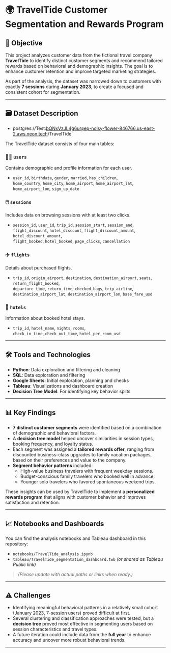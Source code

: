 # 🌍 TravelTide Customer Segmentation and Rewards Program

## 📌 Objective

This project analyzes customer data from the fictional travel company **TravelTide** to identify distinct customer segments and recommend tailored rewards based on behavioral and demographic insights. The goal is to enhance customer retention and improve targeted marketing strategies.

As part of the analysis, the dataset was narrowed down to customers with exactly **7 sessions** during **January 2023**, to create a focused and consistent cohort for segmentation.

---

## 🗃️ Dataset Description
* postgres://Test:bQNxVzJL4g6u@ep-noisy-flower-846766.us-east-2.aws.neon.tech/TravelTide

The TravelTide dataset consists of four main tables:

### 🧍‍♂️ `users`
Contains demographic and profile information for each user.
- `user_id`, `birthdate`, `gender`, `married`, `has_children`,  
  `home_country`, `home_city`, `home_airport`, `home_airport_lat`, `home_airport_lon`, `sign_up_date`

### 🖱️ `sessions`
Includes data on browsing sessions with at least two clicks.
- `session_id`, `user_id`, `trip_id`, `session_start`, `session_end`,  
  `flight_discount`, `hotel_discount`, `flight_discount_amount`, `hotel_discount_amount`,  
  `flight_booked`, `hotel_booked`, `page_clicks`, `cancellation`

### ✈️ `flights`
Details about purchased flights.
- `trip_id`, `origin_airport`, `destination`, `destination_airport`, `seats`, `return_flight_booked`,  
  `departure_time`, `return_time`, `checked_bags`, `trip_airline`,  
  `destination_airport_lat`, `destination_airport_lon`, `base_fare_usd`

### 🏨 `hotels`
Information about booked hotel stays.
- `trip_id`, `hotel_name`, `nights`, `rooms`,  
  `check_in_time`, `check_out_time`, `hotel_per_room_usd`

---

## 🛠️ Tools and Technologies

- **Python**: Data exploration and filtering and cleaning
- **SQL**: Data exploration and filtering
- **Google Sheets**: Initial exploration, planning and checks
- **Tableau**: Visualizations and dashboard creation
- **Decision Tree Model**: For identifying key behavior splits

---

## 📊 Key Findings

- **7 distinct customer segments** were identified based on a combination of demographic and behavioral factors.
- A **decision tree model** helped uncover similarities in session types, booking frequency, and loyalty status.
- Each segment was assigned a **tailored rewards offer**, ranging from discounted business-class upgrades to family vacation packages, based on their preferences and value to the company.
- **Segment behavior patterns** included:
  - High-value business travelers with frequent weekday sessions.
  - Budget-conscious family travelers who booked well in advance.
  - Younger solo travelers who favored spontaneous weekend trips.

These insights can be used by TravelTide to implement a **personalized rewards program** that aligns with customer behavior and improves satisfaction and retention.

---

## 📈 Notebooks and Dashboards

You can find the analysis notebooks and Tableau dashboard in this repository:

- `notebooks/TravelTide_analysis.ipynb`
- `tableau/TravelTide_segmentation_dashboard.twb` *(or shared as Tableau Public link)*

> *(Please update with actual paths or links when ready.)*

---

## ⚠️ Challenges

- Identifying meaningful behavioral patterns in a relatively small cohort (January 2023, 7-session users) proved difficult at first.
- Several clustering and classification approaches were tested, but a **decision tree** proved most effective in segmenting users based on session characteristics and travel types.
- A future iteration could include data from the **full year** to enhance accuracy and uncover more robust behavioral trends.

---

